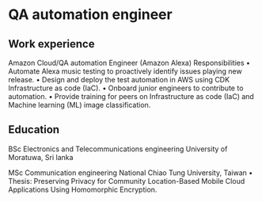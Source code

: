 # QA automation engineer

## Work experience
Amazon
Cloud/QA automation Engineer (Amazon Alexa)
Responsibilities
•	Automate Alexa music testing to proactively identify issues playing new release. 
•	Design and deploy the test automation in AWS using CDK Infrastructure as code (IaC).
•	Onboard junior engineers to contribute to automation. 
•	Provide training for peers on Infrastructure as code (IaC) and Machine learning (ML) image classification. 


## Education
BSc Electronics and Telecommunications engineering
University of Moratuwa, Sri lanka

MSc Communication engineering
National Chiao Tung University, Taiwan
•	Thesis: Preserving Privacy for Community Location-Based Mobile Cloud Applications Using Homomorphic Encryption.
